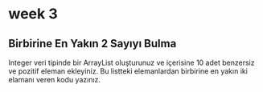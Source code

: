 # week 3
## Birbirine En Yakın 2 Sayıyı Bulma
Integer veri tipinde bir ArrayList oluşturunuz ve içerisine 10 adet benzersiz ve pozitif eleman ekleyiniz. 
Bu listteki elemanlardan birbirine en yakın iki elamanı veren kodu yazınız.